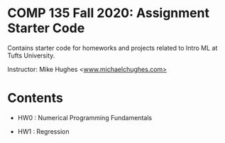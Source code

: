 # COMP 135 Fall 2020: Assignment Starter Code

Contains starter code for homeworks and projects related to Intro ML at Tufts University.

Instructor: Mike Hughes <www.michaelchughes.com>


# Contents

* HW0 : Numerical Programming Fundamentals

* HW1 : Regression
